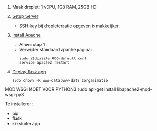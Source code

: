 1. Maak droplet: 1 vCPU, 1GB RAM, 25GB HD

2. [Setup Server]( https://www.digitalocean.com/community/tutorials/initial-server-setup-with-ubuntu-16-04) 
    
    * SSH-key bij dropletcreatie opgeven is makkelijker.

3. [Install Apache](https://www.digitalocean.com/community/tutorials/how-to-install-linux-apache-mysql-php-lamp-stack-on-ubuntu-16-04)
    * Alleen stap 1
    * Verwijder standaard apache pagina: 
        ```
        sudo a2dissite 000-default.conf
        service apache2 restart
        ```

4. [Deploy flask app](https://www.digitalocean.com/community/tutorials/how-to-deploy-a-flask-application-on-an-ubuntu-vps)

    ```
    sudo chown -R www-data:www-data zorganimatie
    ```

MOD WSGI MOET VOOR PYTHON3
sudo apt-get install libapache2-mod-wsgi-py3

Te installeren: 

* pip
* flask
* kijksluiter app
